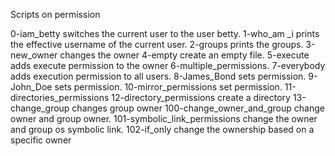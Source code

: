 Scripts on permission

0-iam_betty switches the current user to the user betty.
1-who_am _i prints the effective username of the current user.
2-groups prints the groups.
3-new_owner changes the owner
4-empty create an empty file.
5-execute adds execute permission to the owner
6-multiple_permissions.
7-everybody adds execution permission to all users.
8-James_Bond sets permission.
9-John_Doe sets permission.
10-mirror_permissions set permission.
11-directories_permissions
12-directory_permissions create a directory
13-change_group changes group owner
100-change_owner_and_group change owner and group owner.
101-symbolic_link_permissions change the owner and group os symbolic link.
102-if_only change the ownership based on a specific owner
